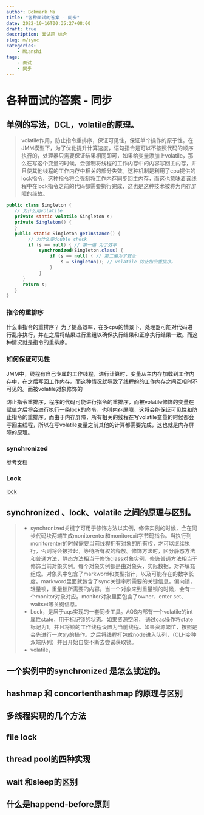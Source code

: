 ```yaml
---
author: Bokmark Ma
title: "各种面试的答案 - 同步"
date: 2022-10-16T00:35:27+08:00
draft: true
description: 面试题 结合
slug: m/sync
categories:
    - Mianshi
tags:
    - 面试
    - 同步
---
```


# 各种面试的答案 - 同步 

## 单例的写法，DCL，volatile的原理。
> volatile作用，防止指令重排序，保证可见性，保证单个操作的原子性。在JMM模型下，为了优化提升计算速度，语句指令是可以不按照代码的顺序执行的，处理器只需要保证结果相同即可，如果给变量添加上volatile，那么在写这个变量的时候，会强制将线程的工作内存中的内容写回主内存，并且使其他线程的工作内存中相关的部分失效。这种机制是利用了cpu提供的lock指令，这种指令将会强制将工作内存同步回主内存，而这也意味着该线程中在lock指令之前的代码都需要执行完成，这也是这种技术被称为内存屏障的缘故。
```java
public class Singleton {
   // 为什么用volatile
   private static volatile Singleton s;
   private Singleton() {
   }
   public static Singleton getInstance() {
        // 为什么要double check
        if (s == null) { // 第一遍 为了效率
            synchronized(Singleton.class) {
                if (s == null) { // 第二遍为了安全
                    s = Singleton(); // volatile 防止指令重排序。
                }
            }
      }
      return s;
   }
}
```
### 指令的重排序
什么事指令的重排序？
为了提高效率，在多cpu的情景下，处理器可能对代码进行乱序执行，并在之后将结果进行重组以确保执行结果和正序执行结果一致。而这种情况就是指令的重排序。

### 如何保证可见性
JMM中，线程有自己专属的工作线程，进行计算时，变量从主内存加载到工作内存中，在之后写回工作内存。而这种情况就导致了线程的的工作内存之间互相时不可见的。而被volatile对象修饰的

防止指令重排序，程序的代码可能进行指令的重排序，而被volatile修饰的变量在赋值之后将会进行执行一条lock的命令，也叫内存屏障，这将会能保证可见性和防止指令的重排序。而由于内存屏障，所有相关的线程在写volatile变量的时候都会写回主线程，所以在写volatile变量之前其他的计算都需要完成，这也就是内存屏障的原理。
 
### synchronized
[参考文档](https://zhuanlan.zhihu.com/p/101156763)
### Lock
[lock](https://tech.meituan.com/2019/12/05/aqs-theory-and-apply.html)


## synchronized 、lock、volatile 之间的原理与区别。
> - synchronized关键字可用于修饰方法以实例，修饰实例的时候，会在同步代码块两端生成monitorenter和monitorexit字节码指令。当执行到monitorenter的时候需要当前线程拥有对象的所有权，才可以继续执行，否则将会被挂起，等待所有权的释放。修饰方法时，区分静态方法和普通方法，静态方法相当于修饰class对象实例，修饰普通方法相当于修饰当前对象实例。每个对象实例都是由对象头，实际数据，对齐填充组成。对象头中包含了markword和类型指针，以及可能存在的数字长度。markword里面就包含了sync关键字所需要的关键信息，偏向锁，轻量锁，重量锁所需要的内容。当一个对象来到重量锁的时候，会有一个monitor对象对应。monitor对象里面包含了owner、enter set、waitset等关键信息。
> - Lock，是居于aqs实现的一套同步工具。AQS内部有一个volatile的int属性state，用于标记锁的状态。如果资源空闲， 通过cas操作将state标记为1，并且将锁的工作线程设置为当前线程。如果资源繁忙，按照是会先进行一次try的操作。之后将线程打包成node进入队列，（CLH变种双端队列）并且开始自旋不断去尝试获取锁。
> - volatile，



## 一个实例中的synchronized 是怎么锁定的。
## hashmap 和 concortenthashmap 的原理与区别
## 多线程实现的几个方法
## file lock
## thread pool的四种实现
## wait 和sleep的区别
## 什么是happend-before原则